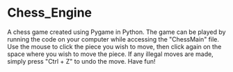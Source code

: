 # Chess_Engine
A chess game created using Pygame in Python. The game can be played by running the code on your computer while accessing the "ChessMain" file. Use the mouse to click the piece you wish to move, then click again on the space where you wish to move the piece. If any illegal moves are made, simply press "Ctrl + Z" to undo the move. Have fun!
